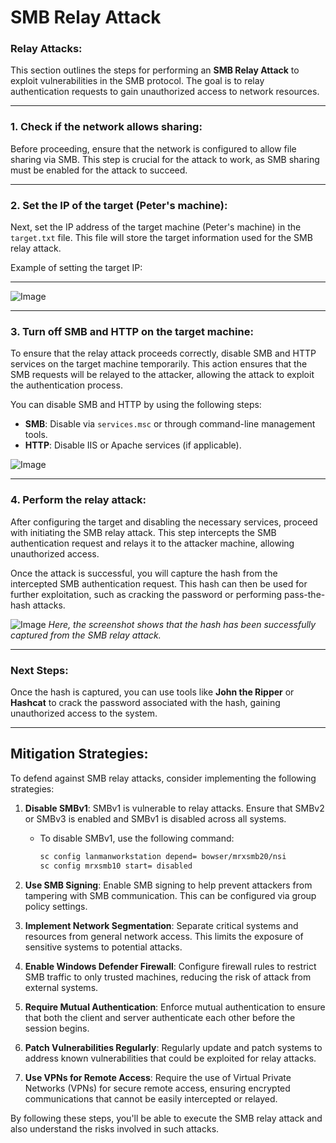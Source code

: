 # SMB Relay Attack

### Relay Attacks:
This section outlines the steps for performing an **SMB Relay Attack** to exploit vulnerabilities in the SMB protocol. The goal is to relay authentication requests to gain unauthorized access to network resources.

---

### 1. Check if the network allows sharing:
Before proceeding, ensure that the network is configured to allow file sharing via SMB. This step is crucial for the attack to work, as SMB sharing must be enabled for the attack to succeed.

---

### 2. Set the IP of the target (Peter's machine):
Next, set the IP address of the target machine (Peter's machine) in the `target.txt` file. This file will store the target information used for the SMB relay attack.

Example of setting the target IP:

--------------

![Image](https://github.com/user-attachments/assets/d7f2b8f1-7df7-414c-855d-4f1f0c92688f)

---

### 3. Turn off SMB and HTTP on the target machine:
To ensure that the relay attack proceeds correctly, disable SMB and HTTP services on the target machine temporarily. This action ensures that the SMB requests will be relayed to the attacker, allowing the attack to exploit the authentication process.

You can disable SMB and HTTP by using the following steps:
- **SMB**: Disable via `services.msc` or through command-line management tools.
- **HTTP**: Disable IIS or Apache services (if applicable).

![Image](https://github.com/user-attachments/assets/1a3ba50d-4a8f-4b93-85a9-3b155f7c6b25)

---
### 4. Perform the relay attack:
After configuring the target and disabling the necessary services, proceed with initiating the SMB relay attack. This step intercepts the SMB authentication request and relays it to the attacker machine, allowing unauthorized access.

Once the attack is successful, you will capture the hash from the intercepted SMB authentication request. This hash can then be used for further exploitation, such as cracking the password or performing pass-the-hash attacks.

![Image](https://github.com/user-attachments/assets/7387ea27-9de6-436a-85ad-affcc7100a5a)
*Here, the screenshot shows that the hash has been successfully captured from the SMB relay attack.*

---

### Next Steps:
Once the hash is captured, you can use tools like **John the Ripper** or **Hashcat** to crack the password associated with the hash, gaining unauthorized access to the system.

---

## Mitigation Strategies:
To defend against SMB relay attacks, consider implementing the following strategies:

1. **Disable SMBv1**: SMBv1 is vulnerable to relay attacks. Ensure that SMBv2 or SMBv3 is enabled and SMBv1 is disabled across all systems.
   - To disable SMBv1, use the following command:
     ```bash
     sc config lanmanworkstation depend= bowser/mrxsmb20/nsi
     sc config mrxsmb10 start= disabled
     ```
   
2. **Use SMB Signing**: Enable SMB signing to help prevent attackers from tampering with SMB communication. This can be configured via group policy settings.
   
3. **Implement Network Segmentation**: Separate critical systems and resources from general network access. This limits the exposure of sensitive systems to potential attacks.
   
4. **Enable Windows Defender Firewall**: Configure firewall rules to restrict SMB traffic to only trusted machines, reducing the risk of attack from external systems.
   
5. **Require Mutual Authentication**: Enforce mutual authentication to ensure that both the client and server authenticate each other before the session begins.
   
6. **Patch Vulnerabilities Regularly**: Regularly update and patch systems to address known vulnerabilities that could be exploited for relay attacks.
   
7. **Use VPNs for Remote Access**: Require the use of Virtual Private Networks (VPNs) for secure remote access, ensuring encrypted communications that cannot be easily intercepted or relayed.


By following these steps, you'll be able to execute the SMB relay attack and also understand the risks involved in such attacks.

